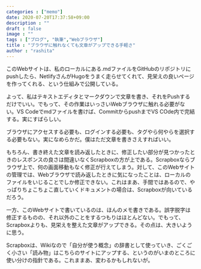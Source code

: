 ```yaml
---
categories : ["memo"]
date: 2020-07-20T17:37:58+09:00
description : ""
draft : false
image : ""
tags : ["ブログ", "執筆","Webブラウザ"]
title : "ブラウザに触れなくても文章がアップできる手軽さ"
author : "rashita"
---
```


このWebサイトは、私のローカルにある.mdファイルをGitHubのリポジトリにpushしたら、NetlifyさんがHugoをうまく走らせてくれて、見栄えの良いページを作ってくれる、という仕組みで公開している。

よって、私はテキストエディタとマークダウンで文章を書き、それをPushするだけでいい。でもって、その作業はいっさいWebブラウザに触れる必要がない。VS Codeでmdファイルを書けば、CommitからpushまでVS COde内で完結する。実にすばらしい。

ブラウザにアクセスする必要も、ログインする必要も、タグやら何やらを選択する必要もない。実になめらかだ。僕はただ文章を書きさえすればいい。

もちろん、書き終えた文章を読み返したときに、修正したい部分が見つかったときのレスポンスの良さは間違いなくScrapboxの方が上である。Scrapboxならブラウザ上で、何の画面移動もなく修正が行えてしまう。対して、このWebサイトの管理では、Webブラウザで読み返したときに気になったことは、ローカルのファイルをいじることでしか修正できない。これはまあ、手間ではあるので、やっぱりちょこちょこ直していくドキュメントの場合は、Scrapboxが向いているだろう。

一方、このWebサイトで書いているのは、ほんのメモ書きである。誤字脱字は修正するものの、それ以外のことをするつもりはほとんどない。でもって、Scrapboxよりも、見栄えを整えた文章がアップできる。その点は、大きいように思う。

Scrapboxは、Wikiなので「自分が使う概念」の辞書として使っていき、ごくごく小さい「読み物」はこちらのサイトにアップする、というのがいまのところに使い分けの指針である。これままあ、変わるかもしれないが。